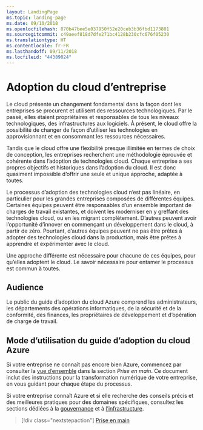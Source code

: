 ```yaml
---
layout: LandingPage
ms.topic: landing-page
ms.date: 09/10/2018
ms.openlocfilehash: 870b47bee5e037950f52e20ceb3b36fbd1173801
ms.sourcegitcommit: c49aeef818d7dfe271bc4128b230cfc676f05230
ms.translationtype: HT
ms.contentlocale: fr-FR
ms.lasthandoff: 09/11/2018
ms.locfileid: "44389024"
---
```

# <a name="enterprise-cloud-adoption"></a>Adoption du cloud d’entreprise

Le cloud présente un changement fondamental dans la façon dont les entreprises se procurent et utilisent des ressources technologiques. Par le passé, elles étaient propriétaires et responsables de tous les niveaux technologiques, des infrastructures aux logiciels. À présent, le cloud offre la possibilité de changer de façon d’utiliser les technologies en approvisionnant et en consommant les ressources nécessaires.

Tandis que le cloud offre une flexibilité presque illimitée en termes de choix de conception, les entreprises recherchent une méthodologie éprouvée et cohérente dans l’adoption de technologies cloud. Chaque entreprise a ses propres objectifs et historiques dans l’adoption du cloud. Il est donc quasiment impossible d’offrir une seule et unique approche, adaptée à toutes.

Le processus d’adoption des technologies cloud n’est pas linéaire, en particulier pour les grandes entreprises composées de différentes équipes. Certaines équipes peuvent être responsables d’un ensemble important de charges de travail existantes, et doivent les moderniser en y greffant des technologies cloud, ou en les migrant complètement. D’autres peuvent avoir l’opportunité d’innover en commençant un développement dans le cloud, à partir de zéro. Pourtant, d’autres équipes peuvent ne pas être prêtes à adopter des technologies cloud dans la production, mais être prêtes à apprendre et expérimenter avec le cloud.

Une approche différente est nécessaire pour chacune de ces équipes, pour qu’elles adoptent le cloud. Le savoir nécessaire pour entamer le processus est commun à toutes.

## <a name="audience"></a>Audience

Le public du guide d’adoption du cloud Azure comprend les administrateurs, les départements des opérations informatiques, de la sécurité et de la conformité, des finances, les propriétaires de développement et d’opération de charge de travail.

## <a name="how-to-use-the-azure-cloud-adoption-guide"></a>Mode d’utilisation du guide d’adoption du cloud Azure

Si votre entreprise ne connaît pas encore bien Azure, commencez par consulter la [vue d’ensemble](getting-started/overview.md) dans la section *Prise en main*. Ce document inclut des instructions pour la transformation numérique de votre entreprise, en vous guidant pour chaque étape du processus.

Si votre entreprise connaît Azure et si elle recherche des conseils précis et des meilleures pratiques pour des domaines spécifiques, consultez les sections dédiées à la [gouvernance](governance/overview.md) et à [l’infrastructure](infrastructure/basic-workload.md).

> [!div class="nextstepaction"]
> [Prise en main](getting-started/overview.md)